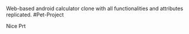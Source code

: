 Web-based android calculator clone with all functionalities and attributes replicated. #Pet-Project

Nice Prt 


